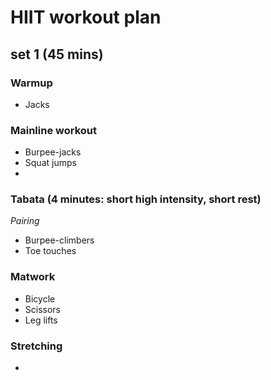 # HIIT workout plan

## set 1 (45 mins)
### Warmup
- Jacks

### Mainline workout
- Burpee-jacks
- Squat jumps
- 

### Tabata (4 minutes: short high intensity, short rest)

*Pairing*
- Burpee-climbers
- Toe touches

### Matwork
- Bicycle
- Scissors
- Leg lifts

### Stretching
-
